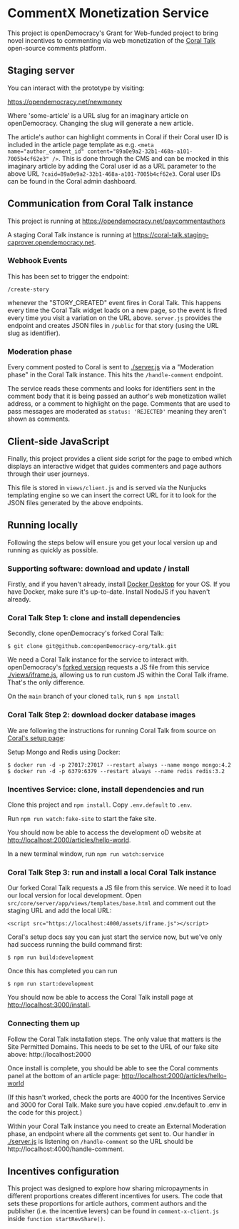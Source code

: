 # CommentX Monetization Service

This project is openDemocracy's Grant for Web-funded project to bring novel incentives to commenting via web monetization of the [Coral Talk](https://github.com/coralproject/talk) open-source comments platform.

## Staging server

You can interact with the prototype by visiting:

https://opendemocracy.net/newmoney

Where 'some-article' is a URL slug for an imaginary article on openDemocracy. Changing the slug will generate a new article.

The article's author can highlight comments in Coral if their Coral user ID is included in the article page template as e.g. `<meta name="author_comment_id" content="89a0e9a2-32b1-468a-a101-7005b4cf62e3" />`. This is done through the CMS and can be mocked in this imaginary article by adding the Coral user id as a URL parameter to the above URL `?caid=89a0e9a2-32b1-468a-a101-7005b4cf62e3`. Coral user IDs can be found in the Coral admin dashboard.

## Communication from Coral Talk instance

This project is running at https://opendemocracy.net/paycommentauthors

A staging Coral Talk instance is running at https://coral-talk.staging-caprover.opendemocracy.net. 

### Webhook Events

This has been set to trigger the endpoint:

`/create-story`

whenever the "STORY_CREATED" event fires in Coral Talk. This happens every time the Coral Talk widget loads on a new page, so the event is fired every time you visit a variation on the URL above. `server.js` provides the endpoint and creates JSON files in `/public` for that story (using the URL slug as identifier).

### Moderation phase

Every comment posted to Coral is sent to [./server.js](./server.js) via a "Moderation phase" in the Coral Talk instance. This hits the `/handle-comment` endpoint.

The service reads these comments and looks for identifiers sent in the comment body that it is being passed an author's web monetization wallet address, or a comment to highlight on the page. Comments that are used to pass messages are moderated as `status: 'REJECTED'` meaning they aren't shown as comments.

## Client-side JavaScript

Finally, this project provides a client side script for the page to embed which displays an interactive widget that guides commenters and page authors through their user journeys.

This file is stored in `views/client.js` and is served via the Nunjucks templating engine so we can insert the correct URL for it to look for the JSON files generated by the above endpoints.

## Running locally

Following the steps below will ensure you get your local version up and running as quickly as possible. 

### Supporting software: download and update / install

Firstly, and if you haven't already, install [Docker Desktop](https://www.docker.com/products/docker-desktop) for your OS. If you have Docker, make sure it's up-to-date. Install NodeJS if you haven't already.

### Coral Talk Step 1: clone and install dependencies

Secondly, clone openDemocracy's forked Coral Talk:

`$ git clone git@github.com:openDemocracy-org/talk.git`

We need a Coral Talk instance for the service to interact with. openDemocracy's [forked version](https://github.com/openDemocracy-org/talk) requests a JS file from this service [./views/iframe.js](./views/iframe.js), allowing us to run custom JS within the Coral Talk iframe. That's the only difference.

On the `main` branch of your cloned `talk`, run `$ npm install`

### Coral Talk Step 2: download docker database images

We are following the instructions for running Coral Talk from source on [Coral's setup page](https://docs.coralproject.net/coral/#source):

Setup Mongo and Redis using Docker:

```
$ docker run -d -p 27017:27017 --restart always --name mongo mongo:4.2
$ docker run -d -p 6379:6379 --restart always --name redis redis:3.2
```

### Incentives Service: clone, install dependencies and run

Clone this project and `npm install`. Copy `.env.default` to `.env`. 

Run `npm run watch:fake-site` to start the fake site.

You should now be able to access the development oD website at [http://localhost:2000/articles/hello-world](http://localhost:2000/articles/hello-world]).

In a new terminal window, run `npm run watch:service`

### Coral Talk Step 3: run and install a local Coral Talk instance

Our forked Coral Talk requests a JS file from this service. We need it to load our local version for local development. Open `src/core/server/app/views/templates/base.html` and comment out the staging URL and add the local URL:

`<script src="https://localhost:4000/assets/iframe.js"></script>`

Coral's setup docs say you can just start the service now, but we've only had success running the build command first:

`$ npm run build:development`

Once this has completed you can run

`$ npm run start:development`

You should now be able to access the Coral Talk install page at [http://localhost:3000/install](http://localhost:3000/install). 

### Connecting them up

Follow the Coral Talk installation steps. The only value that matters is the Site Permitted Domains. This needs to be set to the URL of our fake site above: http://localhost:2000

Once install is complete, you should be able to see the Coral comments panel at the bottom of an article page: [http://localhost:2000/articles/hello-world](http://localhost:2000/articles/hello-world])

(If this hasn't worked, check the ports are 4000 for the Incentives Service and 3000 for Coral Talk. Make sure you have copied .env.default to .env in the code for this project.)

Within your Coral Talk instance you need to create an External Moderation phase, an endpoint where all the comments get sent to. Our handler in [./server.js](./server.js) is listening on `/handle-comment` so the URL should be http://localhost:4000/handle-comment. 


## Incentives configuration

This project was designed to explore how sharing micropayments in different proportions creates different incentives for users. The code that sets these proportions for article authors, comment authors and the publisher (i.e. the incentive levers) can be found in `comment-x-client.js` inside `function startRevShare()`.

